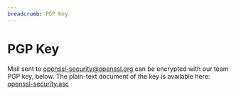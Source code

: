 ```yaml
---
breadcrumb: PGP Key
---
```

# PGP Key

Mail sent to <openssl-security@openssl.org> can be encrypted with our
team PGP key, below. The plain-text document of the key is available
here: [openssl-security.asc](openssl-security.asc)

<pre>
<!--#include virtual="openssl-security.asc" -->
</pre>
